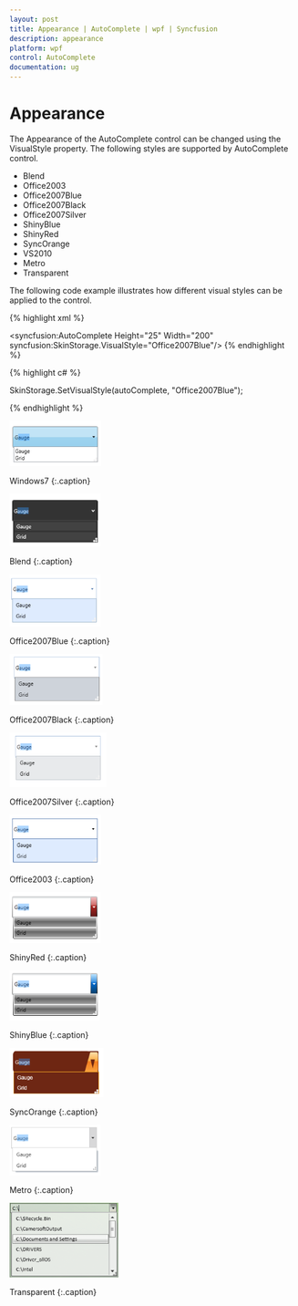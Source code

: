 ```yaml
---
layout: post
title: Appearance | AutoComplete | wpf | Syncfusion
description: appearance
platform: wpf
control: AutoComplete
documentation: ug
---
```


# Appearance

The Appearance of the AutoComplete control can be changed using the VisualStyle property. The following styles are supported by AutoComplete control.

* Blend
* Office2003
* Office2007Blue
* Office2007Black
* Office2007Silver
* ShinyBlue
* ShinyRed
* SyncOrange
* VS2010
* Metro
* Transparent 



The following code example illustrates how different visual styles can be applied to the control.


{% highlight xml %}


<syncfusion:AutoComplete Height="25" Width="200" syncfusion:SkinStorage.VisualStyle="Office2007Blue"/>
{% endhighlight %}

{% highlight c# %}


SkinStorage.SetVisualStyle(autoComplete, "Office2007Blue");

{% endhighlight %}

![](Appearance_images/Appearance_img1.png)

Windows7
{:.caption}

![](Appearance_images/Appearance_img2.png)

Blend
{:.caption}



![](Appearance_images/Appearance_img3.png)

Office2007Blue
{:.caption}

![](Appearance_images/Appearance_img4.png)

Office2007Black
{:.caption}

![](Appearance_images/Appearance_img5.png)

Office2007Silver
{:.caption}

![](Appearance_images/Appearance_img6.png)

Office2003
{:.caption}

![](Appearance_images/Appearance_img7.png)

ShinyRed
{:.caption}

![](Appearance_images/Appearance_img8.png)

ShinyBlue
{:.caption}



![](Appearance_images/Appearance_img9.png)

SyncOrange
{:.caption}



![](Appearance_images/Appearance_img10.png)

Metro
{:.caption}



![](Appearance_images/Appearance_img11.png)

Transparent
{:.caption}

